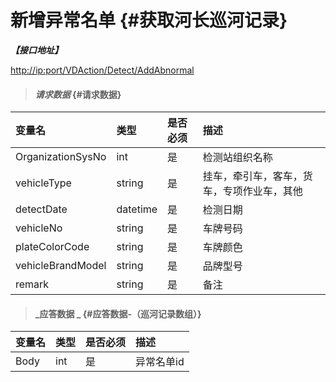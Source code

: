 # 新增异常名单 {#获取河长巡河记录}

_**【接口地址】**_

[http://ip:port/VDAction/Detect/AddAbnormal](http://ip:port/VDAction/Detect/EditAbnormal)

> #### _请求数据_ {#请求数据}

| 变量名 | 类型 | 是否必须 | 描述 |
| :--- | :--- | :--- | :--- |
| OrganizationSysNo | int | 是 | 检测站组织名称 |
| vehicleType | string | 是 | 挂车，牵引车，客车，货车，专项作业车，其他 |
| detectDate | datetime | 是 | 检测日期 |
| vehicleNo | string | 是 | 车牌号码 |
| plateColorCode | string | 是 | 车牌颜色 |
| vehicleBrandModel | string | 是 | 品牌型号 |
| remark | string | 是 | 备注 |

> #### _应答数据 _ {#应答数据-（巡河记录数组）}

| 变量名 | 类型 | 是否必须 | 描述 |
| :--- | :--- | :--- | :--- |
| Body | int | 是 | 异常名单id |



